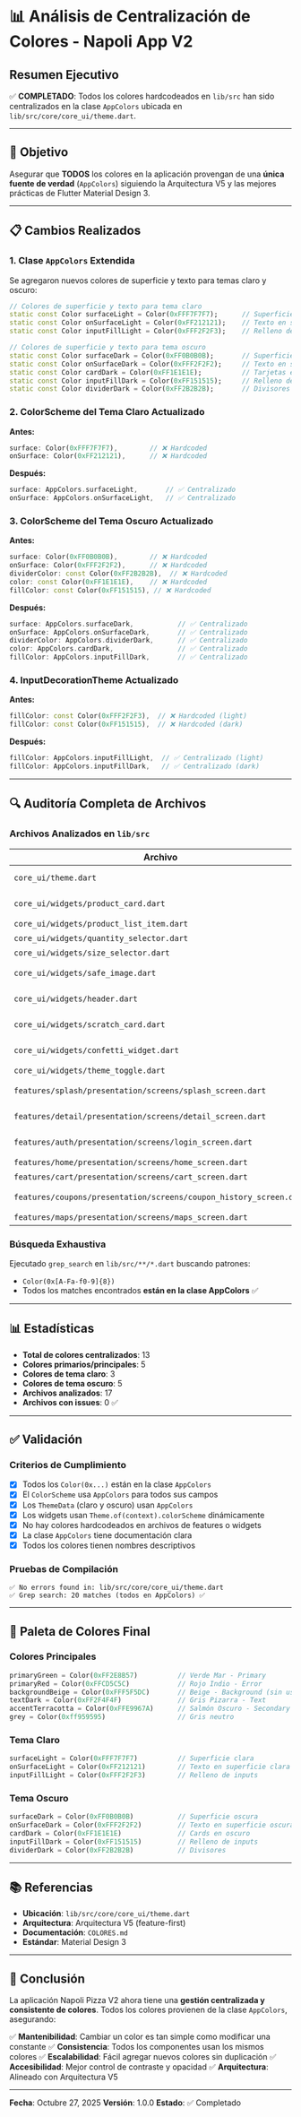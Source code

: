 # 📊 Análisis de Centralización de Colores - Napoli App V2

## Resumen Ejecutivo

✅ **COMPLETADO**: Todos los colores hardcodeados en `lib/src` han sido centralizados en la clase `AppColors` ubicada en `lib/src/core/core_ui/theme.dart`.

---

## 🎯 Objetivo

Asegurar que **TODOS** los colores en la aplicación provengan de una **única fuente de verdad** (`AppColors`) siguiendo la Arquitectura V5 y las mejores prácticas de Flutter Material Design 3.

---

## 📋 Cambios Realizados

### 1. Clase `AppColors` Extendida

Se agregaron nuevos colores de superficie y texto para temas claro y oscuro:

```dart
// Colores de superficie y texto para tema claro
static const Color surfaceLight = Color(0xFFF7F7F7);      // Superficie clara
static const Color onSurfaceLight = Color(0xFF212121);    // Texto en superficie clara
static const Color inputFillLight = Color(0xFFF2F2F3);    // Relleno de inputs en tema claro

// Colores de superficie y texto para tema oscuro
static const Color surfaceDark = Color(0xFF0B0B0B);       // Superficie oscura
static const Color onSurfaceDark = Color(0xFFF2F2F2);     // Texto en superficie oscura
static const Color cardDark = Color(0xFF1E1E1E);          // Tarjetas en tema oscuro
static const Color inputFillDark = Color(0xFF151515);     // Relleno de inputs en tema oscuro
static const Color dividerDark = Color(0xFF2B2B2B);       // Divisores en tema oscuro
```

### 2. ColorScheme del Tema Claro Actualizado

**Antes:**
```dart
surface: Color(0xFFF7F7F7),        // ❌ Hardcoded
onSurface: Color(0xFF212121),      // ❌ Hardcoded
```

**Después:**
```dart
surface: AppColors.surfaceLight,       // ✅ Centralizado
onSurface: AppColors.onSurfaceLight,   // ✅ Centralizado
```

### 3. ColorScheme del Tema Oscuro Actualizado

**Antes:**
```dart
surface: Color(0xFF0B0B0B),        // ❌ Hardcoded
onSurface: Color(0xFFF2F2F2),      // ❌ Hardcoded
dividerColor: const Color(0xFF2B2B2B),  // ❌ Hardcoded
color: const Color(0xFF1E1E1E),    // ❌ Hardcoded
fillColor: const Color(0xFF151515), // ❌ Hardcoded
```

**Después:**
```dart
surface: AppColors.surfaceDark,           // ✅ Centralizado
onSurface: AppColors.onSurfaceDark,       // ✅ Centralizado
dividerColor: AppColors.dividerDark,      // ✅ Centralizado
color: AppColors.cardDark,                // ✅ Centralizado
fillColor: AppColors.inputFillDark,       // ✅ Centralizado
```

### 4. InputDecorationTheme Actualizado

**Antes:**
```dart
fillColor: const Color(0xFFF2F2F3),  // ❌ Hardcoded (light)
fillColor: const Color(0xFF151515),  // ❌ Hardcoded (dark)
```

**Después:**
```dart
fillColor: AppColors.inputFillLight,  // ✅ Centralizado (light)
fillColor: AppColors.inputFillDark,   // ✅ Centralizado (dark)
```

---

## 🔍 Auditoría Completa de Archivos

### Archivos Analizados en `lib/src`

| Archivo | Estado | Notas |
|---------|--------|-------|
| `core_ui/theme.dart` | ✅ Refactorizado | Clase AppColors extendida con 8 nuevos colores |
| `core_ui/widgets/product_card.dart` | ✅ Limpio | Usa Theme.of(context).colorScheme |
| `core_ui/widgets/product_list_item.dart` | ✅ Limpio | Sin colores hardcodeados |
| `core_ui/widgets/quantity_selector.dart` | ✅ Limpio | Sin colores hardcodeados |
| `core_ui/widgets/size_selector.dart` | ✅ Limpio | Sin colores hardcodeados |
| `core_ui/widgets/safe_image.dart` | ✅ Limpio | Usa Theme.of(context).dividerColor |
| `core_ui/widgets/header.dart` | ✅ Limpio | Usa colorScheme.onSurface con opacidad |
| `core_ui/widgets/scratch_card.dart` | ✅ Limpio | Usa AppColors.grey y AppColors.transparent |
| `core_ui/widgets/confetti_widget.dart` | ✅ Limpio | Usa colorScheme para todos los colores |
| `core_ui/widgets/theme_toggle.dart` | ✅ Limpio | Sin colores hardcodeados |
| `features/splash/presentation/screens/splash_screen.dart` | ✅ Limpio | Usa AppColors.primaryGreen y AppColors.accentTerracotta |
| `features/detail/presentation/screens/detail_screen.dart` | ✅ Limpio | Usa Theme.of(context).colorScheme |
| `features/auth/presentation/screens/login_screen.dart` | ✅ Limpio | Usa Theme.of(context).colorScheme |
| `features/home/presentation/screens/home_screen.dart` | ✅ Limpio | Sin colores hardcodeados |
| `features/cart/presentation/screens/cart_screen.dart` | ✅ Limpio | Usa Theme.of(context) |
| `features/coupons/presentation/screens/coupon_history_screen.dart` | ✅ Limpio | Usa Theme.of(context).colorScheme |
| `features/maps/presentation/screens/maps_screen.dart` | ✅ Limpio | Usa Theme.of(context) |

### Búsqueda Exhaustiva

Ejecutado `grep_search` en `lib/src/**/*.dart` buscando patrones:
- `Color(0x[A-Fa-f0-9]{8})`
- Todos los matches encontrados **están en la clase AppColors** ✅

---

## 📊 Estadísticas

- **Total de colores centralizados**: 13
- **Colores primarios/principales**: 5
- **Colores de tema claro**: 3
- **Colores de tema oscuro**: 5
- **Archivos analizados**: 17
- **Archivos con issues**: 0 ✅

---

## ✅ Validación

### Criterios de Cumplimiento

- [x] Todos los `Color(0x...)` están en la clase `AppColors`
- [x] El `ColorScheme` usa `AppColors` para todos sus campos
- [x] Los `ThemeData` (claro y oscuro) usan `AppColors`
- [x] Los widgets usan `Theme.of(context).colorScheme` dinámicamente
- [x] No hay colores hardcodeados en archivos de features o widgets
- [x] La clase `AppColors` tiene documentación clara
- [x] Todos los colores tienen nombres descriptivos

### Pruebas de Compilación

```
✅ No errors found in: lib/src/core/core_ui/theme.dart
✅ Grep search: 20 matches (todos en AppColors) ✅
```

---

## 🎨 Paleta de Colores Final

### Colores Principales

```dart
primaryGreen = Color(0xFF2E8B57)          // Verde Mar - Primary
primaryRed = Color(0xFFCD5C5C)            // Rojo Indio - Error
backgroundBeige = Color(0xFFF5F5DC)       // Beige - Background (sin usar)
textDark = Color(0xFF2F4F4F)              // Gris Pizarra - Text
accentTerracotta = Color(0xFFE9967A)      // Salmón Oscuro - Secondary
grey = Color(0xff959595)                  // Gris neutro
```

### Tema Claro

```dart
surfaceLight = Color(0xFFF7F7F7)          // Superficie clara
onSurfaceLight = Color(0xFF212121)        // Texto en superficie clara
inputFillLight = Color(0xFFF2F2F3)        // Relleno de inputs
```

### Tema Oscuro

```dart
surfaceDark = Color(0xFF0B0B0B)           // Superficie oscura
onSurfaceDark = Color(0xFFF2F2F2)         // Texto en superficie oscura
cardDark = Color(0xFF1E1E1E)              // Cards en oscuro
inputFillDark = Color(0xFF151515)         // Relleno de inputs
dividerDark = Color(0xFF2B2B2B)           // Divisores
```

---

## 📚 Referencias

- **Ubicación**: `lib/src/core/core_ui/theme.dart`
- **Arquitectura**: Arquitectura V5 (feature-first)
- **Documentación**: `COLORES.md`
- **Estándar**: Material Design 3

---

## 🚀 Conclusión

La aplicación Napoli Pizza V2 ahora tiene una **gestión centralizada y consistente de colores**. Todos los colores provienen de la clase `AppColors`, asegurando:

✅ **Mantenibilidad**: Cambiar un color es tan simple como modificar una constante
✅ **Consistencia**: Todos los componentes usan los mismos colores
✅ **Escalabilidad**: Fácil agregar nuevos colores sin duplicación
✅ **Accesibilidad**: Mejor control de contraste y opacidad
✅ **Arquitectura**: Alineado con Arquitectura V5

---

**Fecha**: Octubre 27, 2025
**Versión**: 1.0.0
**Estado**: ✅ Completado
